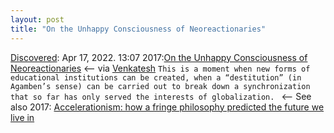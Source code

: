 ```yaml
---
layout: post
title: "On the Unhappy Consciousness of Neoreactionaries"
---
```

[Discovered](http://rolandtanglao.com/2020/07/29/p1-blogthis-checkvist-list-links-to-blog/): Apr 17, 2022. 13:07 2017:[On the Unhappy Consciousness of Neoreactionaries](https://www.e-flux.com/journal/81/125815/on-the-unhappy-consciousness-of-neoreactionaries/) <-- via [Venkatesh](https://twitter.com/vgr/status/1515777461220360192) `This is a moment when new forms of educational institutions can be created, when a “destitution” (in Agamben’s sense) can be carried out to break down a synchronization that so far has only served the interests of globalization. ` <-- See also 2017: [Accelerationism: how a fringe philosophy predicted the future we live in](https://www.theguardian.com/world/2017/may/11/accelerationism-how-a-fringe-philosophy-predicted-the-future-we-live-in)

